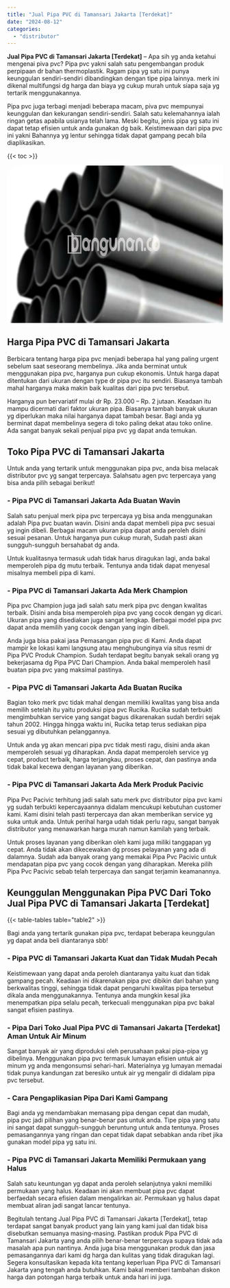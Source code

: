 ```yaml
---
title: "Jual Pipa PVC di Tamansari Jakarta [Terdekat]"
date: "2024-08-12"
categories: 
  - "distributor"
---
```


**Jual Pipa PVC di Tamansari Jakarta \[Terdekat\]** – Apa sih yg anda ketahui mengenai piva pvc? Pipa pvc yakni salah satu pengembangan produk perpipaan dr bahan thermoplastik. Ragam pipa yg satu ini punya keunggulan sendiri-sendiri dibandingkan dengan tipe pipa lainnya. merk ini dikenal multifungsi dg harga dan biaya yg cukup murah untuk siapa saja yg tertarik menggunakannya.

Pipa pvc juga terbagi menjadi beberapa macam, piva pvc mempunyai keunggulan dan kekurangan sendiri-sendiri. Salah satu kelemahannya ialah ringan getas apabila usianya telah lama. Meski begitu, jenis pipa yg satu ini dapat tetap efisien untuk anda gunakan dg baik. Keistimewaan dari pipa pvc ini yakni Bahannya yg lentur sehingga tidak dapat gampang pecah bila diaplikasikan.

{{< toc >}}

![Jual Pipa PVC di Tamansari Jakarta [Terdekat]](/images/jaul-pipa-pvc-59.png)

## Harga Pipa PVC di Tamansari Jakarta

Berbicara tentang harga pipa pvc menjadi beberapa hal yang paling urgent sebelum saat seseorang membelinya. Jika anda berminat untuk menggunakan pipa pvc, harganya pun cukup ekonomis. Untuk harga dapat ditentukan dari ukuran dengan type dr pipa pvc itu sendiri. Biasanya tambah mahal harganya maka makin baik kualitas dari pipa pvc tersebut.

Harganya pun bervariatif mulai dr Rp. 23.000 – Rp. 2 jutaan. Keadaan itu mampu dicermati dari faktor ukuran pipa. Biasanya tambah banyak ukuran yg diperlukan maka nilai harganya dapat tambah besar. Bagi anda yg berminat dapat membelinya segera di toko paling dekat atau toko online. Ada sangat banyak sekali penjual pipa pvc yg dapat anda temukan.

## Toko Pipa PVC di Tamansari Jakarta

Untuk anda yang tertarik untuk menggunakan pipa pvc, anda bisa melacak distributor pvc yg sangat terpercaya. Salahsatu agen pvc terpercaya yang bisa anda pilih sebagai berikut!

### \- Pipa PVC di Tamansari Jakarta Ada Buatan Wavin

Salah satu penjual merk pipa pvc terpercaya yg bisa anda menggunakan adalah Pipa pvc buatan wavin. Disini anda dapat membeli pipa pvc sesuai yg ingin dibeli. Berbagai macam ukuran pipa dapat anda peroleh disini sesuai pesanan. Untuk harganya pun cukup murah, Sudah pasti akan sungguh-sungguh bersahabat dg anda.

Untuk kualitasnya termasuk udah tidak harus diragukan lagi, anda bakal memperoleh pipa dg mutu terbaik. Tentunya anda tidak dapat menyesal misalnya membeli pipa di kami.

### \- Pipa PVC di Tamansari Jakarta Ada Merk Champion

Pipa pvc Champion juga jadi salah satu merk pipa pvc dengan kwalitas terbaik. Disini anda bisa memperoleh pipa pvc yang cocok dengan yg dicari. Ukuran pipa yang disediakan juga sangat lengkap. Berbagai model pipa pvc dapat anda memilih yang cocok dengan yang ingin dibeli.

Anda juga bisa pakai jasa Pemasangan pipa pvc di Kami. Anda dapat mampir ke lokasi kami langsung atau menghubunginya via situs resmi dr Pipa PVC Produk Champion. Sudah terdapat begitu banyak sekali orang yg bekerjasama dg Pipa PVC Dari Champion. Anda bakal memperoleh hasil buatan pipa pvc yang maksimal pastinya.

### \- Pipa PVC di Tamansari Jakarta Ada Buatan Rucika

Bagian toko merk pvc tidak mahal dengan memiliki kwalitas yang bisa anda memilih setelah itu yaitu produksi pipa pvc Rucika. Rucika sudah terbukti mengimbuhkan service yang sangat bagus dikarenakan sudah berdiri sejak tahun 2002. Hingga hingga waktu ini, Rucika tetap terus sediakan pipa sesuai yg dibutuhkan pelanggannya.

Untuk anda yg akan mencari pipa pvc tidak mesti ragu, disini anda akan memperoleh sesuai yg diharapkan. Anda dapat memperoleh service yg cepat, product terbaik, harga terjangkau, proses cepat, dan pastinya anda tidak bakal kecewa dengan layanan yang diberikan.

### \- Pipa PVC di Tamansari Jakarta Ada Merk Produk Pacivic

Pipa Pvc Pacivic terhitung jadi salah satu merk pvc distributor pipa pvc kami yg sudah terbukti kepercayaannya didalam mencukupi kebutuhan customer kami. Kami disini telah pasti terpercaya dan akan memberikan service yg suka untuk anda. Untuk perihal harga udah tidak perlu ragu, sangat banyak distributor yang menawarkan harga murah namun kamilah yang terbaik.

Untuk proses layanan yang diberikan oleh kami juga miliki tanggapan yg cepat. Anda tidak akan dikecewakan dg proses pelayanan yang ada di dalamnya. Sudah ada banyak orang yang memakai Pipa Pvc Pacivic untuk mendapatan pipa pvc yang cocok dengan yang diharapkan. Mereka pilih Pipa Pvc Pacivic sebab telah terpercaya dan sangat terjamin keamanannya.

## Keunggulan Menggunakan Pipa PVC Dari Toko Jual Pipa PVC di Tamansari Jakarta \[Terdekat\]

{{< table-tables table="table2" >}}

Bagi anda yang tertarik gunakan pipa pvc, terdapat beberapa keunggulan yg dapat anda beli diantaranya sbb!

### \- Pipa PVC di Tamansari Jakarta Kuat dan Tidak Mudah Pecah

Keistimewaan yang dapat anda peroleh diantaranya yaitu kuat dan tidak gampang pecah. Keadaan ini dikarenakan pipa pvc dibikin dari bahan yang berkwalitas tinggi, sehingga tidak dapat pengaruhi kwalitas pipa tersebut dikala anda menggunakannya. Tentunya anda mungkin kesal jika menempatkan pipa selalu pecah, terkecuali menggunakan pipa pvc bakal sangat efisien pastinya.

### \- Pipa Dari Toko Jual Pipa PVC di Tamansari Jakarta \[Terdekat\] Aman Untuk Air Minum

Sangat banyak air yang diproduksi oleh perusahaan pakai pipa-pipa yg dibelinya. Menggunakan pipa pvc termasuk lumayan efisien untuk air minum yg anda mengonsumsi sehari-hari. Materialnya yg lumayan memadai tidak punya kandungan zat beresiko untuk air yg mengalir di didalam pipa pvc tersebut.

### \- Cara Pengaplikasian Pipa Dari Kami Gampang

Bagi anda yg mendambakan memasang pipa dengan cepat dan mudah, pipa pvc jadi pilihan yang benar-benar pas untuk anda. Tipe pipa yang satu ini sangat dapat sungguh-sungguh beruntung untuk anda tentunya. Proses pemasangannya yang ringan dan cepat tidak dapat sebabkan anda ribet jika gunakan model pipa yg satu ini.

### \- Pipa PVC di Tamansari Jakarta Memiliki Permukaan yang Halus

Salah satu keuntungan yg dapat anda peroleh selanjutnya yakni memiliki permukaan yang halus. Keadaan ini akan membuat pipa pvc dapat berfaedah secara efisien dalam mengalirkan air. Permukaan yg halus dapat membuat aliran jadi sangat lancar tentunya.

Begitulah tentang Jual Pipa PVC di Tamansari Jakarta \[Terdekat\], tetap terdapat sangat banyak product yang lain yang kami jual dan tidak bisa disebutkan semuanya masing-masing. Pastikan produk Pipa PVC di Tamansari Jakarta yang anda pilih benar-benar terpercaya supaya tidak ada masalah apa pun nantinya. Anda juga bisa menggunakan produk dan jasa pemasangannya dari kami dg harga dan kulitas yang tidak diragukan lagi. Segera konsultasikan kepada kita tentang keperluan Pipa PVC di Tamansari Jakarta yang tengah anda butuhkan. Kami bakal memberi tambahan diskon harga dan potongan harga terbaik untuk anda hari ini juga.
